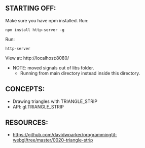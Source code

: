 ## STARTING OFF:

Make sure you have npm installed.
Run:
```
npm install http-server -g
```

Run:
```
http-server
```

View at: http://localhost:8080/

* NOTE: moved signals out of libs folder.
  * Running from main directory instead inside this directory.

## CONCEPTS:

* Drawing triangles with TRIANGLE_STRIP
* API: gl.TRIANGLE_STRIP

## RESOURCES:
* https://github.com/davidwparker/programmingtil-webgl/tree/master/0020-triangle-strip
